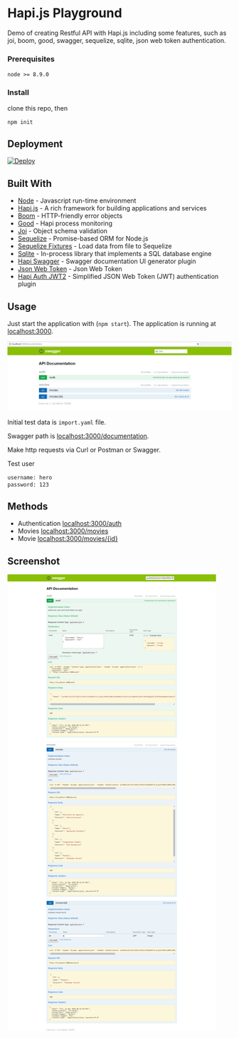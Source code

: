 # Hapi.js Playground

Demo of creating Restful API with Hapi.js including some features, such as joi, boom, good, swagger, sequelize, sqlite, json web token authentication. 

### Prerequisites

```
node >= 8.9.0
```

### Install

clone this repo, then
```
npm init
```
## Deployment

[![Deploy](https://www.herokucdn.com/deploy/button.svg)](https://heroku.com/deploy)

## Built With

* [Node](https://nodejs.org) - Javascript run-time environment
* [Hapi.js](https://hapijs.com) - A rich framework for building applications and services
* [Boom](https://github.com/hapijs/boom) - HTTP-friendly error objects
* [Good](https://github.com/hapijs/good) - Hapi process monitoring
* [Joi](https://github.com/hapijs/joi) - Object schema validation
* [Sequelize](http://docs.sequelizejs.com/) - Promise-based ORM for Node.js
* [Sequelize Fixtures](https://github.com/domasx2/sequelize-fixtures) - Load data from file to Sequelize
* [Sqlite](https://www.sqlite.org/index.html) - In-process library that implements a SQL database engine 
* [Hapi Swagger](https://github.com/glennjones/hapi-swagger) - Swagger documentation UI generator plugin
* [Json Web Token](https://github.com/auth0/node-jsonwebtoken) - Json Web Token
* [Hapi Auth JWT2](https://github.com/dwyl/hapi-auth-jwt2) - Simplified JSON Web Token (JWT) authentication plugin

## Usage
Just start the application with (`npm start`). The application is
running at [localhost:3000](http://localhost:3000).

![alt text](screenshot/api-doc.png "Swagger API Document")

Initial test data is `import.yaml` file.

Swagger path is [localhost:3000/documentation](http://localhost:3000/documentation).

Make http requests via Curl or Postman or Swagger.

Test user
```
username: hero
password: 123
```

## Methods

* Authentication [localhost:3000/auth](http://localhost:3000/auth)
* Movies [localhost:3000/movies](http://localhost:3000/movies)
* Movie [localhost:3000/movies/{id}](http://localhost:3000/movies/{id})

## Screenshot

![alt text](screenshot/ok.png "Successful request-response")
